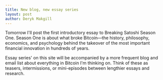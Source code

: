```yaml
---
title: New blog, new essay series
layout: post
author: Deryk Makgill
---
```


Tomorrow I'll post the first introductory essay to Breaking Satoshi Season One. Season One is about what broke Bitcoin—the history, philosophy, economics, and psychology behind the takeover of the most important financial innovation in hundreds of years.

Essay series' on this site will be accompanied by a more frequent blog and email list about everything in Bitcoin I'm thinking on. Think of these as teasers, intermissions, or mini-episodes between lengthier essays and research.

